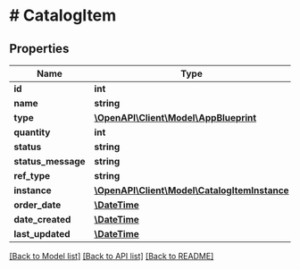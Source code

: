 # # CatalogItem

## Properties

Name | Type | Description | Notes
------------ | ------------- | ------------- | -------------
**id** | **int** |  | [optional]
**name** | **string** |  | [optional]
**type** | [**\OpenAPI\Client\Model\AppBlueprint**](AppBlueprint.md) |  | [optional]
**quantity** | **int** |  | [optional]
**status** | **string** |  | [optional]
**status_message** | **string** |  | [optional]
**ref_type** | **string** |  | [optional]
**instance** | [**\OpenAPI\Client\Model\CatalogItemInstance**](CatalogItemInstance.md) |  | [optional]
**order_date** | [**\DateTime**](\DateTime.md) |  | [optional]
**date_created** | [**\DateTime**](\DateTime.md) |  | [optional]
**last_updated** | [**\DateTime**](\DateTime.md) |  | [optional]

[[Back to Model list]](../../README.md#models) [[Back to API list]](../../README.md#endpoints) [[Back to README]](../../README.md)
